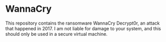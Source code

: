 # WannaCry
This repository contains the ransomware WannaCry Decrypt0r, an attack that happened in 2017. I am not liable for damage to your system, and this should only be used in a secure virtual machine. 
